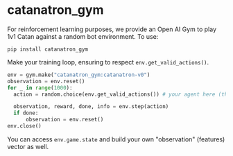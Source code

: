 # catanatron_gym

For reinforcement learning purposes, we provide an Open AI Gym to play 1v1 Catan against a random bot environment. To use:

```
pip install catanatron_gym
```

Make your training loop, ensuring to respect `env.get_valid_actions()`.

```python
env = gym.make("catanatron_gym:catanatron-v0")
observation = env.reset()
for _ in range(1000):
  action = random.choice(env.get_valid_actions()) # your agent here (this takes random actions)

  observation, reward, done, info = env.step(action)
  if done:
      observation = env.reset()
env.close()
```

You can access `env.game.state` and build your own "observation" (features) vector as well.
